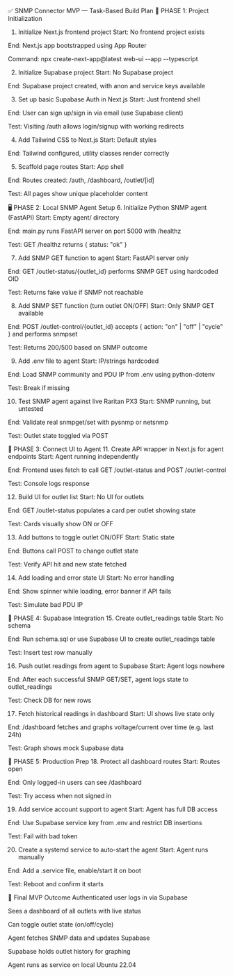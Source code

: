 ✅ SNMP Connector MVP — Task-Based Build Plan
🧱 PHASE 1: Project Initialization
1. Initialize Next.js frontend project
Start: No frontend project exists

End: Next.js app bootstrapped using App Router

Command: npx create-next-app@latest web-ui --app --typescript

2. Initialize Supabase project
Start: No Supabase project

End: Supabase project created, with anon and service keys available

3. Set up basic Supabase Auth in Next.js
Start: Just frontend shell

End: User can sign up/sign in via email (use Supabase client)

Test: Visiting /auth allows login/signup with working redirects

4. Add Tailwind CSS to Next.js
Start: Default styles

End: Tailwind configured, utility classes render correctly

5. Scaffold page routes
Start: App shell

End: Routes created: /auth, /dashboard, /outlet/[id]

Test: All pages show unique placeholder content

🖥️ PHASE 2: Local SNMP Agent Setup
6. Initialize Python SNMP agent (FastAPI)
Start: Empty agent/ directory

End: main.py runs FastAPI server on port 5000 with /healthz

Test: GET /healthz returns { status: "ok" }

7. Add SNMP GET function to agent
Start: FastAPI server only

End: GET /outlet-status/{outlet_id} performs SNMP GET using hardcoded OID

Test: Returns fake value if SNMP not reachable

8. Add SNMP SET function (turn outlet ON/OFF)
Start: Only SNMP GET available

End: POST /outlet-control/{outlet_id} accepts { action: "on" | "off" | "cycle" } and performs snmpset

Test: Returns 200/500 based on SNMP outcome

9. Add .env file to agent
Start: IP/strings hardcoded

End: Load SNMP community and PDU IP from .env using python-dotenv

Test: Break if missing

10. Test SNMP agent against live Raritan PX3
Start: SNMP running, but untested

End: Validate real snmpget/set with pysnmp or netsnmp

Test: Outlet state toggled via POST

📡 PHASE 3: Connect UI to Agent
11. Create API wrapper in Next.js for agent endpoints
Start: Agent running independently

End: Frontend uses fetch to call GET /outlet-status and POST /outlet-control

Test: Console logs response

12. Build UI for outlet list
Start: No UI for outlets

End: GET /outlet-status populates a card per outlet showing state

Test: Cards visually show ON or OFF

13. Add buttons to toggle outlet ON/OFF
Start: Static state

End: Buttons call POST to change outlet state

Test: Verify API hit and new state fetched

14. Add loading and error state UI
Start: No error handling

End: Show spinner while loading, error banner if API fails

Test: Simulate bad PDU IP

🧾 PHASE 4: Supabase Integration
15. Create outlet_readings table
Start: No schema

End: Run schema.sql or use Supabase UI to create outlet_readings table

Test: Insert test row manually

16. Push outlet readings from agent to Supabase
Start: Agent logs nowhere

End: After each successful SNMP GET/SET, agent logs state to outlet_readings

Test: Check DB for new rows

17. Fetch historical readings in dashboard
Start: UI shows live state only

End: /dashboard fetches and graphs voltage/current over time (e.g. last 24h)

Test: Graph shows mock Supabase data

🔐 PHASE 5: Production Prep
18. Protect all dashboard routes
Start: Routes open

End: Only logged-in users can see /dashboard

Test: Try access when not signed in

19. Add service account support to agent
Start: Agent has full DB access

End: Use Supabase service key from .env and restrict DB insertions

Test: Fail with bad token

20. Create a systemd service to auto-start the agent
Start: Agent runs manually

End: Add a .service file, enable/start it on boot

Test: Reboot and confirm it starts

🏁 Final MVP Outcome
Authenticated user logs in via Supabase

Sees a dashboard of all outlets with live status

Can toggle outlet state (on/off/cycle)

Agent fetches SNMP data and updates Supabase

Supabase holds outlet history for graphing

Agent runs as service on local Ubuntu 22.04

